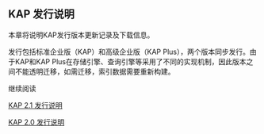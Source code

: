 ## KAP 发行说明

本章将说明KAP发行版本更新记录及下载信息。

发行包括标准企业版（KAP）和高级企业版（KAP Plus），两个版本同步发行。由于KAP和KAP Plus在存储引擎、查询引擎等采用了不同的实现机制，因此版本之间不能透明迁移，如需迁移，索引数据需要重新构建。

继续阅读

[KAP 2.1 发行说明](KAP_2_1_notes.cn.html)

[KAP 2.0 发行说明](KAP_2_0_notes.cn.html)

